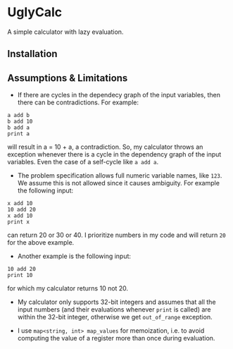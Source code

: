 # UglyCalc
A simple calculator with lazy evaluation.

## Installation


## Assumptions & Limitations
* If there are cycles in the dependecy graph of the input variables, then there can be contradictions. For example:
```
a add b
b add 10
b add a
print a
```
will result in a = 10 + a, a contradiction. So, my calculator throws an exception whenever there is a cycle in the dependency graph of the input variables. Even the case of a self-cycle like `a add a`.

* The problem specification allows full numeric variable names, like `123`. We assume this is not allowed since it causes ambiguity.
For example the following input:
```
x add 10
10 add 20
x add 10
print x
```
can return 20 or 30 or 40. I prioritize numbers in my code and will return `20` for the above example.

* Another example is the following input:
```
10 add 20
print 10
```
for which my calculator returns 10 not 20.

* My calculator only supports 32-bit integers and assumes that all the input numbers (and their evaluations whenever `print` is called) are within the 32-bit integer, otherwise we get `out_of_range` exception.

* I use `map<string, int> map_values` for memoization, i.e. to avoid computing the value of a register more than once during evaluation. 